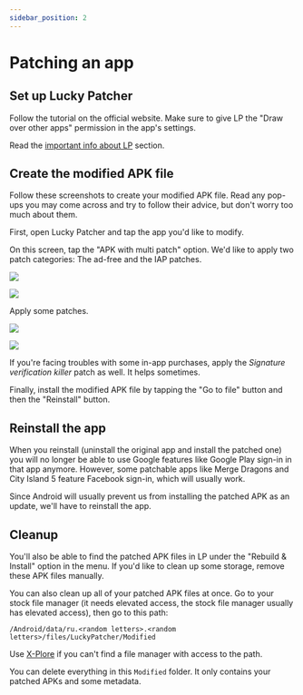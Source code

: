 ```yaml
---
sidebar_position: 2
---
```


# Patching an app

## Set up Lucky Patcher

Follow the tutorial on the official website. Make sure to give LP the "Draw over other apps" permission in the app's settings.

Read the [important info about LP](/docs/lp-info.md) section.

## Create the modified APK file

Follow these screenshots to create your modified APK file. Read any pop-ups you may come across and try to follow their advice, but don't worry too much about them.

First, open Lucky Patcher and tap the app you'd like to modify.

On this screen, tap the "APK with multi patch" option. We'd like to apply two patch categories: The ad-free and the IAP patches.

![](/img/create_modified_apk.jpg)

![](/img/rebuild_categories_selection.jpg)

Apply some patches.

![](/img/ad_patches.jpg)

![](/img/iap_patches.jpg)

If you're facing troubles with some in-app purchases, apply the *Signature verification killer* patch as well. It helps sometimes.

Finally, install the modified APK file by tapping the "Go to file" button and then the "Reinstall" button.

## Reinstall the app

When you reinstall (uninstall the original app and install the patched one) you will no longer be able to use Google features like Google Play sign-in in that app anymore. However, some patchable apps like Merge Dragons and City Island 5 feature Facebook sign-in, which will usually work.

Since Android will usually prevent us from installing the patched APK as an update, we'll have to reinstall the app.

## Cleanup

You'll also be able to find the patched APK files in LP under the "Rebuild & Install" option in the menu. If you'd like to clean up some storage, remove these APK files manually.

You can also clean up all of your patched APK files at once. Go to your stock file manager (it needs elevated access, the stock file manager usually has elevated access), then go to this path:

`/Android/data/ru.<random letters>.<random letters>/files/LuckyPatcher/Modified`

Use [X-Plore](https://play.google.com/store/apps/details?id=com.lonelycatgames.Xplore) if you can't find a file manager with access to the path.

You can delete everything in this `Modified` folder. It only contains your patched APKs and some metadata.
